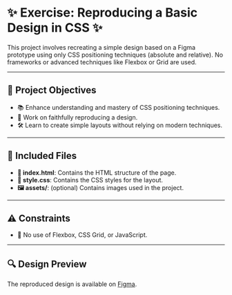 # ✨ Exercise: Reproducing a Basic Design in CSS ✨

This project involves recreating a simple design based on a Figma prototype using only CSS positioning techniques (absolute and relative). No frameworks or advanced techniques like Flexbox or Grid are used.

---

## 🎯 Project Objectives

- 📚 Enhance understanding and mastery of CSS positioning techniques.
- 🎨 Work on faithfully reproducing a design.
- 🛠️ Learn to create simple layouts without relying on modern techniques.

---

## 📂 Included Files

- **📄 index.html**: Contains the HTML structure of the page.
- **🎨 style.css**: Contains the CSS styles for the layout.
- **🖼️ assets/**: (optional) Contains images used in the project.

---

## ⚠️ Constraints

- 🚫 No use of Flexbox, CSS Grid, or JavaScript.

---

## 🔍 Design Preview

The reproduced design is available on [Figma](https://www.figma.com/file/0O0tU0ZVFisqXcPLAt4COv/Exercise?type=design&node-id=4%3A2&mode=dev).
